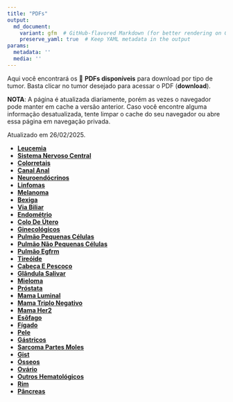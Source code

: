 ```yaml
---
title: "PDFs"
output: 
  md_document:
    variant: gfm  # GitHub-flavored Markdown (for better rendering on GitHub)
    preserve_yaml: true  # Keep YAML metadata in the output
params:
  metadata: ''
  media: ''
---
```


<script async src="https://scripts.simpleanalyticscdn.com/latest.js"></script>

Aqui você encontrará os 📝 **PDFs disponíveis** para download por tipo
de tumor. Basta clicar no tumor desejado para acessar o PDF
(**download**).

**NOTA**: A página é atualizada diariamente, porém as vezes o navegador
pode manter em cache a versão anterior. Caso você encontre alguma
informação desatualizada, tente limpar o cache do seu navegador ou abre
essa página em navegação privada.

Atualizado em 26/02/2025.

- [**Leucemia**](https://coeoralmeds-e768.restdb.io/media/67bea6f3f63b8048001289ac?download=true)
- [**Sistema Nervoso
  Central**](https://coeoralmeds-e768.restdb.io/media/67bea6f5f63b8048001289af?download=true)
- [**Colorretais**](https://coeoralmeds-e768.restdb.io/media/67bea6f8f63b8048001289b4?download=true)
- [**Canal
  Anal**](https://coeoralmeds-e768.restdb.io/media/67bea6faf63b8048001289b6?download=true)
- [**Neuroendócrinos**](https://coeoralmeds-e768.restdb.io/media/67bea6fcf63b8048001289b8?download=true)
- [**Linfomas**](https://coeoralmeds-e768.restdb.io/media/67bea6fef63b8048001289ba?download=true)
- [**Melanoma**](https://coeoralmeds-e768.restdb.io/media/67bea700f63b8048001289bc?download=true)
- [**Bexiga**](https://coeoralmeds-e768.restdb.io/media/67bea701f63b8048001289be?download=true)
- [**Via
  Biliar**](https://coeoralmeds-e768.restdb.io/media/67bea703f63b8048001289c0?download=true)
- [**Endométrio**](https://coeoralmeds-e768.restdb.io/media/67bea705f63b8048001289c2?download=true)
- [**Colo De
  Útero**](https://coeoralmeds-e768.restdb.io/media/67bea706f63b8048001289c4?download=true)
- [**Ginecológicos**](https://coeoralmeds-e768.restdb.io/media/67bea708f63b8048001289c6?download=true)
- [**Pulmão Pequenas
  Células**](https://coeoralmeds-e768.restdb.io/media/67bea70af63b8048001289c8?download=true)
- [**Pulmão Não Pequenas
  Células**](https://coeoralmeds-e768.restdb.io/media/67bea70cf63b8048001289ca?download=true)
- [**Pulmão
  Egfrm**](https://coeoralmeds-e768.restdb.io/media/67bea70ef63b8048001289cc?download=true)
- [**Tireóide**](https://coeoralmeds-e768.restdb.io/media/67bea711f63b8048001289d0?download=true)
- [**Cabeça E
  Pescoço**](https://coeoralmeds-e768.restdb.io/media/67bea713f63b8048001289d2?download=true)
- [**Glândula
  Salivar**](https://coeoralmeds-e768.restdb.io/media/67bea716f63b8048001289d7?download=true)
- [**Mieloma**](https://coeoralmeds-e768.restdb.io/media/67bea717f63b8048001289d9?download=true)
- [**Próstata**](https://coeoralmeds-e768.restdb.io/media/67bea719f63b8048001289db?download=true)
- [**Mama
  Luminal**](https://coeoralmeds-e768.restdb.io/media/67bea71df63b8048001289df?download=true)
- [**Mama Triplo
  Negativo**](https://coeoralmeds-e768.restdb.io/media/67bea71ff63b8048001289e1?download=true)
- [**Mama
  Her2**](https://coeoralmeds-e768.restdb.io/media/67bea720f63b8048001289e3?download=true)
- [**Esôfago**](https://coeoralmeds-e768.restdb.io/media/67bea722f63b8048001289e5?download=true)
- [**Fígado**](https://coeoralmeds-e768.restdb.io/media/67bea724f63b8048001289e7?download=true)
- [**Pele**](https://coeoralmeds-e768.restdb.io/media/67bea725f63b8048001289e9?download=true)
- [**Gástricos**](https://coeoralmeds-e768.restdb.io/media/67bea727f63b8048001289eb?download=true)
- [**Sarcoma Partes
  Moles**](https://coeoralmeds-e768.restdb.io/media/67bea729f63b8048001289ed?download=true)
- [**Gist**](https://coeoralmeds-e768.restdb.io/media/67bea72af63b8048001289ef?download=true)
- [**Ósseos**](https://coeoralmeds-e768.restdb.io/media/67bea72cf63b8048001289f1?download=true)
- [**Ovário**](https://coeoralmeds-e768.restdb.io/media/67bea72ef63b8048001289f3?download=true)
- [**Outros
  Hematológicos**](https://coeoralmeds-e768.restdb.io/media/67bea730f63b8048001289f5?download=true)
- [**Rim**](https://coeoralmeds-e768.restdb.io/media/67bea732f63b8048001289f7?download=true)
- [**Pâncreas**](https://coeoralmeds-e768.restdb.io/media/67bea733f63b8048001289f9?download=true)
